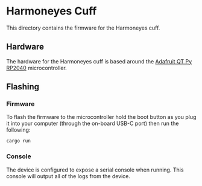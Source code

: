 # Harmoneyes Cuff

This directory contains the firmware for the Harmoneyes cuff.

## Hardware

The hardware for the Harmoneyes cuff is based around the [Adafruit QT Py RP2040](https://www.adafruit.com/product/4900) microcontroller.

## Flashing

### Firmware
To flash the firmware to the microcontroller hold the boot button as you plug it into your computer (through the on-board USB-C port) then run the following:
```bash
cargo run
```

### Console
The device is configured to expose a serial console when running. This console will output all of the logs from the device.